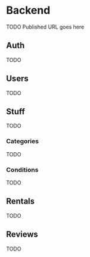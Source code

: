 # Backend

TODO Published URL goes here

## Auth

TODO

## Users

TODO

## Stuff

TODO

### Categories

TODO

### Conditions

TODO

## Rentals

TODO

## Reviews

TODO
